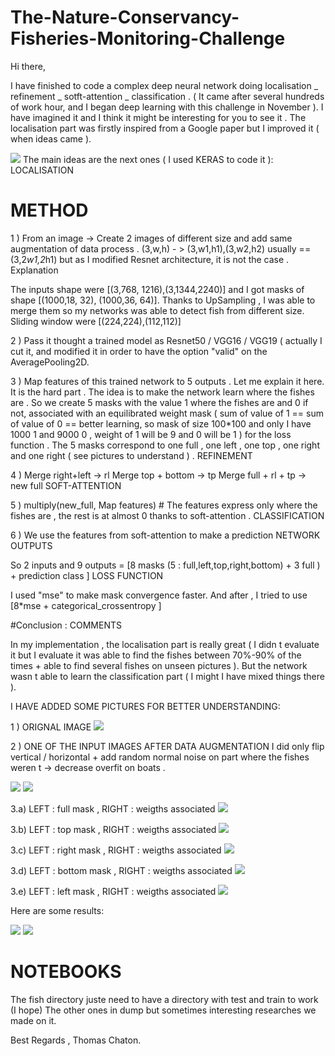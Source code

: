 # The-Nature-Conservancy-Fisheries-Monitoring-Challenge

Hi there,

I have finished to code a complex deep neural network doing localisation _ refinement _ sotft-attention _ classification . ( It came after several hundreds of work hour, and I began deep learning with this challenge in November ). I have imagined it and I think it might be interesting for you to see it . The localisation part was firstly inspired from a Google paper but I improved it ( when ideas came ).

![](https://kaggle2.blob.core.windows.net/forum-message-attachments/169028/6119/Capture.PNG)
The main ideas are the next ones ( I used KERAS to code it ):
LOCALISATION

# METHOD
1 ) From an image -> Create 2 images of different size and add same augmentation of data process . (3,w,h) - > (3,w1,h1),(3,w2,h2) usually == (3,2*w1,2*h1) but as I modified Resnet architecture, it is not the case .
Explanation

The inputs shape were [(3,768, 1216),(3,1344,2240)] and I got masks of shape [(1000,18, 32), (1000,36, 64)]. Thanks to UpSampling , I was able to merge them so my networks was able to detect fish from different size. Sliding window were [(224,224),(112,112)]

2 ) Pass it thought a trained model as Resnet50 / VGG16 / VGG19 ( actually I cut it, and modified it in order to have the option "valid" on the AveragePooling2D.

3 ) Map features of this trained network to 5 outputs . Let me explain it here. It is the hard part . The idea is to make the network learn where the fishes are . So we create 5 masks with the value 1 where the fishes are and 0 if not, associated with an equilibrated weight mask ( sum of value of 1 == sum of value of 0 == better learning, so mask of size 100*100 and only I have 1000 1 and 9000 0 , weight of 1 will be 9 and 0 will be 1 ) for the loss function . The 5 masks correspond to one full , one left , one top , one right and one right ( see pictures to understand ) .
REFINEMENT

4 ) Merge right+left -> rl Merge top + bottom -> tp Merge full + rl + tp -> new full
SOFT-ATTENTION

5 ) multiply(new_full, Map features) # The features express only where the fishes are , the rest is at almost 0 thanks to soft-attention .
CLASSIFICATION

6 ) We use the features from soft-attention to make a prediction
NETWORK OUTPUTS

So 2 inputs and 9 outputs = [8 masks (5 : full,left,top,right,bottom) + 3 full ) + prediction class ]
LOSS FUNCTION

I used "mse" to make mask convergence faster. And after , I tried to use [8*mse + categorical_crossentropy ]

#Conclusion :
COMMENTS

In my implementation , the localisation part is really great ( I didn t evaluate it but I evaluate it was able to find the fishes between 70%-90% of the times + able to find several fishes on unseen pictures ). But the network wasn t able to learn the classification part ( I might I have mixed things there ).

I HAVE ADDED SOME PICTURES FOR BETTER UNDERSTANDING:

1 ) ORIGNAL IMAGE
![](https://kaggle2.blob.core.windows.net/forum-message-attachments/169028/6120/Capture1.PNG)

2 ) ONE OF THE INPUT IMAGES AFTER DATA AUGMENTATION I did only flip vertical / horizontal + add random normal noise on part where the fishes weren t -> decrease overfit on boats .

![](https://kaggle2.blob.core.windows.net/forum-message-attachments/169028/6120/Capture1.PNG)
![](https://kaggle2.blob.core.windows.net/forum-message-attachments/169028/6121/Capture3.PNG)

3.a) LEFT : full mask , RIGHT : weigths associated
![](https://kaggle2.blob.core.windows.net/forum-message-attachments/169028/6124/Capture4.PNG)

3.b) LEFT : top mask , RIGHT : weigths associated
![](https://kaggle2.blob.core.windows.net/forum-message-attachments/169028/6122/Capture5.PNG)

3.c) LEFT : right mask , RIGHT : weigths associated
![](https://kaggle2.blob.core.windows.net/forum-message-attachments/169028/6123/Capture6.PNG)

3.d) LEFT : bottom mask , RIGHT : weigths associated
![](https://kaggle2.blob.core.windows.net/forum-message-attachments/169028/6125/Capture7.PNG)

3.e) LEFT : left mask , RIGHT : weigths associated
![](https://kaggle2.blob.core.windows.net/forum-message-attachments/169028/6126/Capture8.PNG)


Here are some results:

![](https://kaggle2.blob.core.windows.net/forum-message-attachments/169040/6127/Capture10.PNG)
![](https://kaggle2.blob.core.windows.net/forum-message-attachments/169040/6128/Capture9.PNG)

# NOTEBOOKS

The fish directory juste need to have a directory with test and train to work (I hope)
The other ones in dump but sometimes interesting researches we made on it.

Best Regards , Thomas Chaton.
